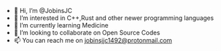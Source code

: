 - 👋 Hi, I’m @JobinsJC
- 👀 I’m interested in C++,Rust and other newer programming languages
- 🌱 I’m currently learning Medicine
- 💞️ I’m looking to collaborate on Open Source Codes
- 📫 You can reach me on jobinsjjc1492@protonmail.com

<!---
JobinsJC/JobinsJC is a ✨ special ✨ repository because its `README.md` (this file) appears on your GitHub profile.
You can click the Preview link to take a look at your changes.
--->
